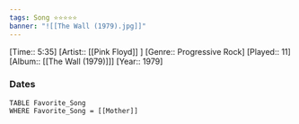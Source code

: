 ```yaml
---
tags: Song ⭐⭐⭐⭐⭐ 
banner: "![[The Wall (1979).jpg]]"
---
```

[Time:: 5:35]
[Artist:: [[Pink Floyd]] ]
[Genre:: Progressive Rock]
[Played:: 11]
[Album:: [[The Wall (1979)]]]
[Year:: 1979]
### Dates
````dataview
TABLE Favorite_Song
WHERE Favorite_Song = [[Mother]]
````